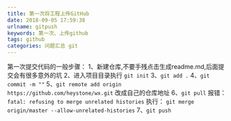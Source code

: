 ```yaml
---
title: 第一次将工程上传GitHub
date: 2018-09-05 17:59:38
urlname: gitpush
keywords: 第一次、上传github
tags: github
categories: 问题汇总 git
---
```

第一次提交代码的一般步骤：
1、新建仓库,不要手残点击生成readme.md,后面提交会有很多意外的坑
2、进入项目目录执行 `git init`
3、`git add .`
4、`git commit -m ""`
5、`git remote add origin https://github.com/heystone/wx.git` 改成自己的仓库地址
6、`git pull`
报错：
`fatal: refusing to merge unrelated histories`
执行：
`git merge origin/master --allow-unrelated-histories`
7、`git push`